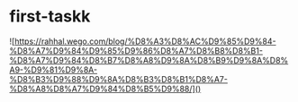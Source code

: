 # first-taskk
![https://rahhal.wego.com/blog/%D8%A3%D8%AC%D9%85%D9%84-%D8%A7%D9%84%D9%85%D9%86%D8%A7%D8%B8%D8%B1-%D8%A7%D9%84%D8%B7%D8%A8%D9%8A%D8%B9%D9%8A%D8%A9-%D9%81%D9%8A-%D8%B3%D9%88%D9%8A%D8%B3%D8%B1%D8%A7-%D8%A8%D8%A7%D9%84%D8%B5%D9%88/]()